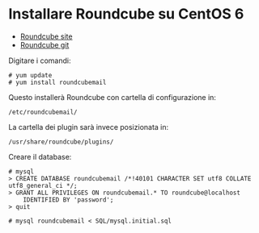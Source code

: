 Installare Roundcube su CentOS 6
=========
- [Roundcube site](http://roundcube.net/)
- [Roundcube git](https://github.com/roundcube/roundcubemail/blob/master/INSTALL)

Digitare i comandi:
```
# yum update
# yum install roundcubemail
```
Questo installerà Roundcube con cartella di configurazione in:
```
/etc/roundcubemail/
```
La cartella dei plugin sarà invece posizionata in:
```
/usr/share/roundcube/plugins/
```
Creare il database:
```
# mysql
> CREATE DATABASE roundcubemail /*!40101 CHARACTER SET utf8 COLLATE utf8_general_ci */;
> GRANT ALL PRIVILEGES ON roundcubemail.* TO roundcube@localhost
    IDENTIFIED BY 'password';
> quit

# mysql roundcubemail < SQL/mysql.initial.sql

```
